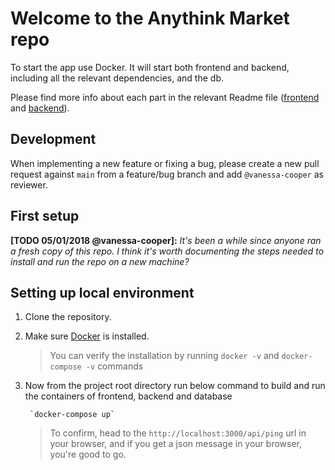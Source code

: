 # Welcome to the Anythink Market repo

To start the app use Docker. It will start both frontend and backend, including all the relevant dependencies, and the db.

Please find more info about each part in the relevant Readme file ([frontend](frontend/readme.md) and [backend](backend/README.md)).

## Development

When implementing a new feature or fixing a bug, please create a new pull request against `main` from a feature/bug branch and add `@vanessa-cooper` as reviewer.

## First setup

**[TODO 05/01/2018 @vanessa-cooper]:** _It's been a while since anyone ran a fresh copy of this repo. I think it's worth documenting the steps needed to install and run the repo on a new machine?_


## Setting up local environment

1. Clone the repository.

2. Make sure [Docker](https://docs.docker.com/get-docker/) is installed.
    > You can verify the installation by running `docker -v` and `docker-compose -v` commands 

3. Now from the project root directory run below command to build 
   and run the containers of frontend, backend and database
   
        `docker-compose up`
	
    > To confirm, head to the `http://localhost:3000/api/ping` url in your browser, and if you get a json message in your browser, you're good to go.